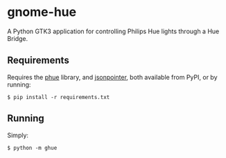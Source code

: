 # gnome-hue

A Python GTK3 application for controlling Philips Hue lights through a Hue Bridge.

## Requirements

Requires the [phue](https://github.com/studioimaginaire/phue) library, and [jsonpointer](https://github.com/stefankoegl/python-json-pointer), both available from PyPI, or by running:

    $ pip install -r requirements.txt

## Running

Simply:

    $ python -m ghue

